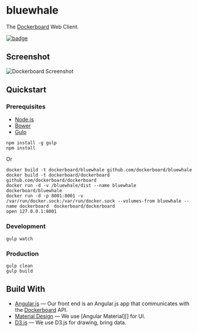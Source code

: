 
# bluewhale

The [Dockerboard][] Web Client.

[![badge](http://dockeri.co/image/dockerboard/bluewhale)](https://registry.hub.docker.com/u/dockerboard/bluewhare/)


## Screenshot

![Dockerboard Screenshot](https://github.com/dockerboard/bluewhale/blob/master/screenshots/dockerboard.gif?raw=true)

## Quickstart

### Prerequisites

* [Node.js][]
* [Bower][]
* [Gulp][]

```
npm install -g gulp
npm install
```

Or

```
docker build -t dockerboard/bluewhale github.com/dockerboard/bluewhale
docker build -t dockerboard/dockerboard github.com/dockerboard/dockerboard
docker run -d -v /bluewhale/dist --name bluewhale dockerboard/bluewhale
docker run -d -p 8001:8001 -v /var/run/docker.sock:/var/run/docker.sock --volumes-from bluewhale --name dockerboard  dockerboard/dockerboard
open 127.0.0.1:8001
```

### Development

```
gulp watch
```

### Production

```
gulp clean
gulp build
```


## Build With

- [Angular.js][] &mdash; Our front end is an Angular.js app that communicates with the [Dockerboard][] API.
- [Material Design][] &mdash; We use [Angular Material][] for UI.
- [D3.js][] &mdash; We use D3.js for drawing, bring data.


[Dockerboard]: https://github.com/dockerboard/dockerboard
[Node.js]: https://nodejs.org
[Gulp]: http://gulpjs.com
[Bower]: http://bower.io
[Angular.js]: https://www.angularjs.org/
[D3.js]: http://d3js.org/
[Material Design]: https://material.angularjs.org/
